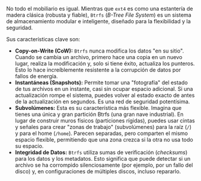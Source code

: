 No todo el mobiliario es igual. Mientras que `ext4` es como una estantería de madera clásica (robusta y fiable), `Btrfs` (_B-Tree File System_) es un sistema de almacenamiento modular e inteligente, diseñado para la flexibilidad y la seguridad.

Sus características clave son:
- **Copy-on-Write (CoW):** `Btrfs` nunca modifica los datos "en su sitio". Cuando se cambia un archivo, primero hace una copia en un nuevo lugar, realiza la modificación y, solo si tiene éxito, actualiza los punteros. Esto lo hace increíblemente resistente a la corrupción de datos por fallos de energía.
- **Instantáneas (Snapshots):** Permite tomar una "fotografía" del estado de tus archivos en un instante, casi sin ocupar espacio adicional. Si una actualización rompe el sistema, puedes volver al estado exacto de antes de la actualización en segundos. Es una red de seguridad potentísima.
- **Subvolúmenes:** Esta es su característica más flexible. Imagina que tienes una única y gran partición Btrfs (una gran nave industrial). En lugar de construir muros físicos (particiones rígidas), puedes usar cintas y señales para crear "zonas de trabajo" (subvolúmenes) para la raíz (`/`) y para el home (`/home`). Parecen separadas, pero comparten el mismo espacio flexible, permitiendo que una zona crezca si la otra no usa todo su espacio.
- **Integridad de Datos:** `Btrfs` utiliza sumas de verificación (_checksums_) para los datos y los metadatos. Esto significa que puede detectar si un archivo se ha corrompido silenciosamente (por ejemplo, por un fallo del disco) y, en configuraciones de múltiples discos, incluso repararlo.